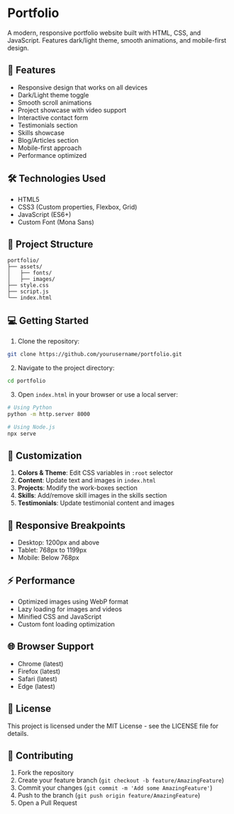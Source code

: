 # Portfolio

A modern, responsive portfolio website built with HTML, CSS, and JavaScript. Features dark/light theme, smooth animations, and mobile-first design.


## 🚀 Features

- Responsive design that works on all devices
- Dark/Light theme toggle
- Smooth scroll animations
- Project showcase with video support
- Interactive contact form
- Testimonials section
- Skills showcase
- Blog/Articles section
- Mobile-first approach
- Performance optimized

## 🛠️ Technologies Used

- HTML5
- CSS3 (Custom properties, Flexbox, Grid)
- JavaScript (ES6+)
- Custom Font (Mona Sans)

## 🎯 Project Structure

```
portfolio/
├── assets/
│   ├── fonts/
│   ├── images/
├── style.css
├── script.js
└── index.html
```

## 💻 Getting Started

1. Clone the repository:
```bash
git clone https://github.com/yourusername/portfolio.git
```

2. Navigate to the project directory:
```bash
cd portfolio
```

3. Open `index.html` in your browser or use a local server:
```bash
# Using Python
python -m http.server 8000

# Using Node.js
npx serve
```

## 🔧 Customization

1. **Colors & Theme**: Edit CSS variables in `:root` selector
2. **Content**: Update text and images in `index.html`
3. **Projects**: Modify the work-boxes section
4. **Skills**: Add/remove skill images in the skills section
5. **Testimonials**: Update testimonial content and images

## 📱 Responsive Breakpoints

- Desktop: 1200px and above
- Tablet: 768px to 1199px
- Mobile: Below 768px

## ⚡ Performance

- Optimized images using WebP format
- Lazy loading for images and videos
- Minified CSS and JavaScript
- Custom font loading optimization

## 🌐 Browser Support

- Chrome (latest)
- Firefox (latest)
- Safari (latest)
- Edge (latest)

## 📄 License

This project is licensed under the MIT License - see the LICENSE file for details.

## 🤝 Contributing

1. Fork the repository
2. Create your feature branch (`git checkout -b feature/AmazingFeature`)
3. Commit your changes (`git commit -m 'Add some AmazingFeature'`)
4. Push to the branch (`git push origin feature/AmazingFeature`)
5. Open a Pull Request

